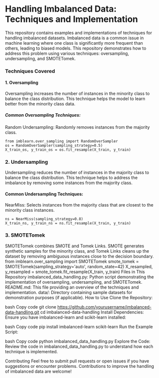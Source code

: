 # Handling Imbalanced Data: Techniques and Implementation
This repository contains examples and implementations of techniques for handling imbalanced datasets. Imbalanced data is a common issue in machine learning where one class is significantly more frequent than others, leading to biased models. This repository demonstrates how to address this problem using various techniques: oversampling, undersampling, and SMOTETomek.

### Techniques Covered
#### 1. Oversampling
Oversampling increases the number of instances in the minority class to balance the class distribution. This technique helps the model to learn better from the minority class data.
##### Common Oversampling Techniques:

Random Undersampling: Randomly removes instances from the majority class.
        
    from imblearn.over_sampling import RandomOverSampler
    os = RandomOverSampler(sampling_strategy=0.5)
    X_train_os, y_train_os = os.fit_resample(X_train, y_train) 
    
### 2. Undersampling
Undersampling reduces the number of instances in the majority class to balance the class distribution. This technique helps to address the imbalance by removing some instances from the majority class.
#### Common Undersampling Techniques:
NearMiss: Selects instances from the majority class that are closest to the minority class instances.

    ns = NearMiss(sampling_strategy=0.8)
    X_train_ns, y_train_ns = ns.fit_resample(X_train, y_train)
### 3. SMOTETomek
SMOTETomek combines SMOTE and Tomek Links. SMOTE generates synthetic samples for the minority class, and Tomek Links cleans up the dataset by removing ambiguous instances close to the decision boundary.
        from imblearn.over_sampling import SMOTETomek
        smote_tomek = SMOTETomek(sampling_strategy='auto', random_state=42)
        X_resampled, y_resampled = smote_tomek.fit_resample(X_train, y_train)
Files in This Repository
imbalanced_data_handling.py: Python script demonstrating the implementation of oversampling, undersampling, and SMOTETomek.
README.md: This file providing an overview of the techniques and implementation.
data/: Directory containing sample datasets for demonstration purposes (if applicable).
How to Use
Clone the Repository:

bash
Copy code
git clone https://github.com/yourusername/imbalanced-data-handling.git
cd imbalanced-data-handling
Install Dependencies: Ensure you have imbalanced-learn and scikit-learn installed:

bash
Copy code
pip install imbalanced-learn scikit-learn
Run the Example Script:

bash
Copy code
python imbalanced_data_handling.py
Explore the Code: Review the code in imbalanced_data_handling.py to understand how each technique is implemented.

Contributing
Feel free to submit pull requests or open issues if you have suggestions or encounter problems. Contributions to improve the handling of imbalanced data are welcome!
